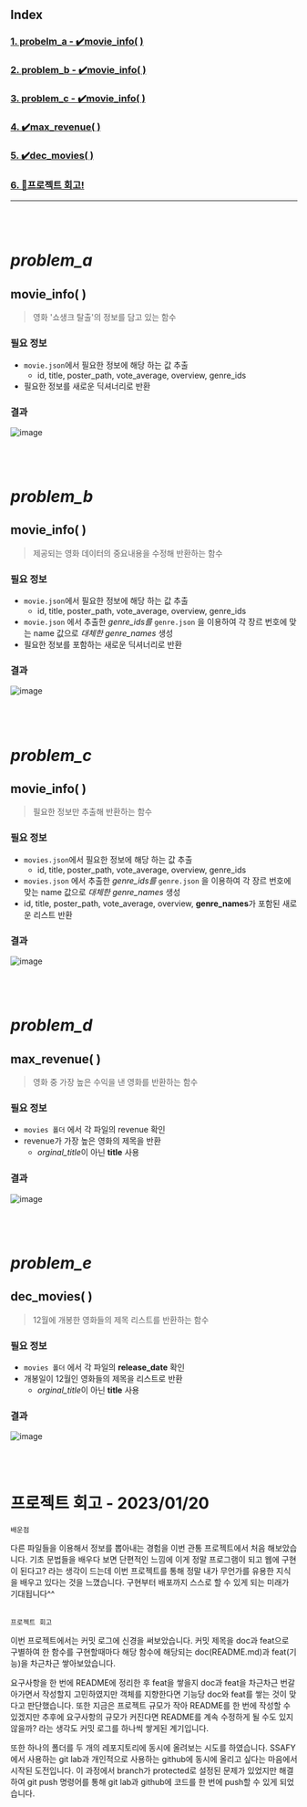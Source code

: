 ## Index
### [1. probelm_a - ✔️movie_info( )](https://github.com/Maker-H/Project_SSAFY_Movie/tree/master/01_pjt#movie_info-)
### [2. problem_b - ✔️movie_info( )](https://github.com/Maker-H/Project_SSAFY_Movie/tree/master/01_pjt#movie_info--1)
### [3. problem_c - ✔️movie_info( )](https://github.com/Maker-H/Project_SSAFY_Movie/tree/master/01_pjt#movie_info--2)
### [4. ✔️max_revenue( )](https://github.com/Maker-H/Project_SSAFY_Movie/tree/master/01_pjt#max_revenue-)
### [5. ✔️dec_movies( )](https://github.com/Maker-H/Project_SSAFY_Movie/tree/master/01_pjt#dec_movies-)
### [6. 🚀프로젝트 회고!](https://github.com/Maker-H/Project_SSAFY_Movie/tree/master/01_pjt#%ED%94%84%EB%A1%9C%EC%A0%9D%ED%8A%B8-%ED%9A%8C%EA%B3%A0---20230120)

---
<br>
<br>


# *problem_a* 
## movie_info( )
> 영화 '쇼생크 탈출'의 정보를 담고 있는 함수

### 필요 정보
* `movie.json`에서 필요한 정보에 해당 하는 값 추출
    * id, title, poster_path, vote_average, overview, genre_ids
* 필요한 정보를 새로운 딕셔너리로 반환
### 결과
![image](https://user-images.githubusercontent.com/83294376/213602885-5976c6c4-7556-4dbf-bcb4-7204e13215b5.png)

<br>
<br>

# *problem_b*  

## movie_info( )
> 제공되는 영화 데이터의 중요내용을 수정해 반환하는 함수

### 필요 정보
* `movie.json`에서 필요한 정보에 해당 하는 값 추출
    * id, title, poster_path, vote_average, overview, genre_ids
* `movie.json` 에서 추출한 *genre_ids를* `genre.json` 을 이용하여 각 장르 번호에 맞는 name 값으로 *대체한 genre_names* 생성
* 필요한 정보를 포함하는 새로운 딕셔너리로 반환

### 결과
![image](https://user-images.githubusercontent.com/83294376/213604791-9d83f41d-f8d5-4c9a-9fbf-70d766898391.png)


<br>
<br>

# *problem_c*  

## movie_info( )
> 필요한 정보만 추출해 반환하는 함수

### 필요 정보
* `movies.json`에서 필요한 정보에 해당 하는 값 추출
    * id, title, poster_path, vote_average, overview, genre_ids
* `movies.json` 에서 추출한 *genre_ids를* `genre.json` 을 이용하여 각 장르 번호에 맞는 name 값으로 *대체한 genre_names* 생성 
* id, title, poster_path, vote_average, overview, **genre_names**가 포함된 새로운 리스트 반환

### 결과
![image](https://user-images.githubusercontent.com/83294376/213607576-3fe9672a-0f1b-482d-8e43-153a08f12ec6.png)

<br>
<br>

# *problem_d*  

## max_revenue( )
> 영화 중 가장 높은 수익을 낸 영화를 반환하는 함수

### 필요 정보
* `movies 폴더` 에서 각 파일의 revenue 확인
* revenue가 가장 높은 영화의 제목을 반환
    * *orginal_title*이 아닌 **title** 사용

### 결과
![image](https://user-images.githubusercontent.com/83294376/213614674-71d0038f-3305-4c75-99f1-d0921cb8a1d6.png)

<br>
<br>

# *problem_e*  

## dec_movies( )
> 12월에 개봉한 영화들의 제목 리스트를 반환하는 함수

### 필요 정보
* `movies 폴더` 에서 각 파일의 **release_date** 확인
* 개봉일이 12월인 영화들의 제목을 리스트로 반환
    * *orginal_title*이 아닌 **title** 사용

### 결과
![image](https://user-images.githubusercontent.com/83294376/213616337-6b70edcc-3941-4b9f-955e-8a9e7472b048.png)


<br>
<br>

# 프로젝트 회고 - 2023/01/20
`배운점`

다른 파일들을 이용해서 정보를 뽑아내는 경험을 이번 관통 프로젝트에서 처음 해보았습니다. 기초 문법들을 배우다 보면 단편적인 느낌에 이게 정말 프로그램이 되고 웹에 구현이 된다고? 라는 생각이 드는데 이번 프로젝트를 통해 정말 내가 무언가를 유용한 지식을 배우고 있다는 것을 느꼈습니다. 구현부터 배포까지 스스로 할 수 있게 되는 미래가 기대됩니다^^
<br><br>

`프로젝트 회고`

이번 프로젝트에서는 커밋 로그에 신경을 써보았습니다. 커밋 제목을 doc과 feat으로 구별하여 한 함수를 구현할때마다 해당 함수에 해당되는 doc(README.md)과 feat(기능)을 차근차근 쌓아보았습니다.

요구사항을 한 번에 README에 정리한 후 feat을 쌓을지 doc과 feat을 차근차근 번갈아가면서 작성할지 고민하였지만 객체를 지향한다면 기능당 doc와 feat를 쌓는 것이 맞다고 판단했습니다. 또한 지금은 프로젝트 규모가 작아 README를 한 번에 작성할 수 있겠지만 추후에 요구사항의 규모가 커진다면 README를 계속 수정하게 될 수도 있지 않을까? 라는 생각도 커밋 로그를 하나씩 쌓게된 계기입니다. 

또한 하나의 폴더를 두 개의 레포지토리에 동시에 올려보는 시도를 하였습니다. SSAFY에서 사용하는 git lab과 개인적으로 사용하는 github에 동시에 올리고 싶다는 마음에서 시작된 도전입니다. 이 과정에서 branch가 protected로 설정된 문제가 있었지만 해결하여 git push 명령어를 통해 git lab과 github에 코드를 한 번에 push할 수 있게 되었습니다.

